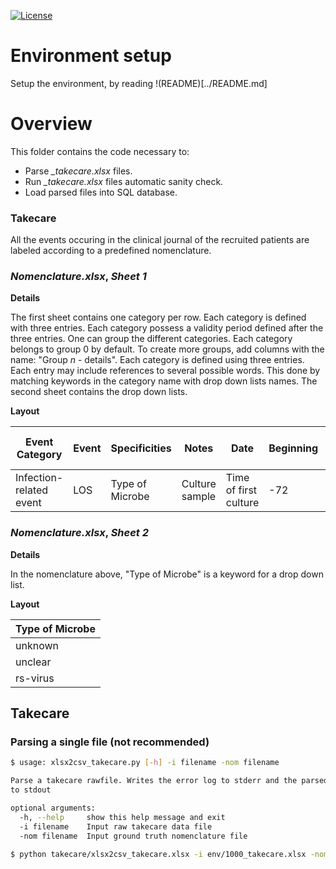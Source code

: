 [![License](https://img.shields.io/badge/License-GNU%20AGPL%20V3-green.svg?style=flat)](https://www.gnu.org/licenses/agpl-3.0.en.html) 

# Environment setup
Setup the environment, by reading !(README)[../README.md]

# Overview
This folder contains the code necessary to:

- Parse *_takecare.xlsx* files.
- Run *_takecare.xlsx* files automatic sanity check.
- Load parsed files into SQL database.



### Takecare
All the events occuring in the clinical journal of the recruited patients are labeled according to a  predefined nomenclature.

### *Nomenclature.xlsx*, *Sheet 1*

**Details**

The first sheet contains one category per row.
Each category is defined with three entries.
Each category possess a validity period defined after the three entries.
One can group the different categories.
Each category belongs to group 0 by default.
To create more groups, add columns with the name: "Group *n* - details".
Each category is defined using three entries.
Each entry may include references to several possible words.
This done by matching keywords in the category name with drop down lists names.
The second sheet contains the drop down lists.

**Layout**

Event Category|Event|Specificities|Notes|Date|Beginning|End|Group 0 - population|Group 1 - sepsis
---|---|---|---|---|---|---|---|---
Infection-related event|LOS|Type of Microbe|Culture sample|Time of first culture|-72|24|1|1


### *Nomenclature.xlsx*, *Sheet 2*

**Details**

In the nomenclature above, "Type of Microbe" is a keyword for a drop down list.

**Layout**

|Type of Microbe|
|---|
|unknown|
|unclear|
|rs-virus|

## Takecare
### Parsing a single file (not recommended)
```bash
$ usage: xlsx2csv_takecare.py [-h] -i filename -nom filename

Parse a takecare rawfile. Writes the error log to stderr and the parsed data
to stdout

optional arguments:
  -h, --help     show this help message and exit
  -i filename    Input raw takecare data file
  -nom filename  Input ground truth nomenclature file

$ python takecare/xlsx2csv_takecare.xlsx -i env/1000_takecare.xlsx -nom env/Nomenclature.xlsx > tmp/wharf/1000_takecare.csv 2> tmp/wharf/error.log
```